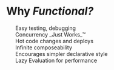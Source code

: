 # Why <em>Functional?</em>

<ul style="list-style: none">
    <li class="fragment">Easy testing, debugging</li>
    <li class="fragment">Concurrency _Just Works_™</li>
    <li class="fragment">Hot code changes and deploys</li>
    <li class="fragment">Infinite composeability</li>
    <li class="fragment">Encourages simpler declarative style</li>
    <li class="fragment">Lazy Evaluation for performance</li>
</ul>

